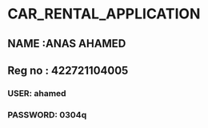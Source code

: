 # CAR_RENTAL_APPLICATION
## NAME :ANAS AHAMED
## Reg no : 422721104005
### USER: ahamed
### PASSWORD: 0304q
